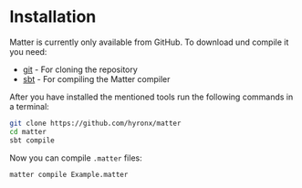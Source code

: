 # Installation

Matter is currently only available from GitHub. To download und compile it you need:

* [git](https://git-scm.com/) - For cloning the repository
* [sbt](http://www.scala-sbt.org/) - For compiling the Matter compiler

After you have installed the mentioned tools run the following commands in a terminal:

```bash
git clone https://github.com/hyronx/matter
cd matter
sbt compile
```

Now you can compile `.matter` files:

```
matter compile Example.matter
```



